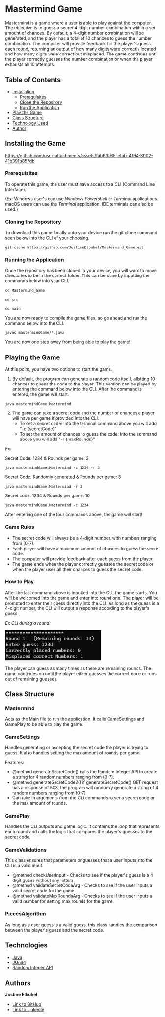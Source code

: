 # Mastermind Game

Mastermind is a game where a user is able to play against the computer. The objective is to guess a secret 4-digit
number combination within a set amount of chances. By default, a 4-digit number combination will be generated, and the 
player has a total of 10 chances to guess the number combination. The computer will provide feedback for the player's 
guess each round, returning an output of how many digits were correctly located and how many digits were correct but
misplaced. The game continues until the player correctly guesses the number combination or when the player exhausts all 
10 attempts.

## Table of Contents
* [Installation](#installing-the-game)
  * [Prerequisites](#prerequisites) 
  * [Clone the Repository](#cloning-the-repository)
  * [Run the Application](#running-the-application)
* [Play the Game](#playing-the-game)
* [Class Structure](#class-structure)
* [Technology Used](#technologies)
* [Author](#authors)


## Installing the Game


https://github.com/user-attachments/assets/fab63a65-efab-4f94-8902-41b391b857db


### Prerequisites

To operate this game, the user must have access to a CLI (Command Line Interface).

(Ex: Windows user's can use *Windows Powershell* or *Terminal* applications. macOS users can use the *Terminal* 
application. IDE terminals can also be used.)


### Cloning the Repository

To download this game locally onto your device run the git clone command seen below into the CLI of your choosing. 

```
git clone https://github.com/JustineElbuhel/Mastermind_Game.git
```

### Running the Application

Once the repository has been cloned to your device, you will want to move directories to be in the correct folder. This 
can be done by inputting the commands below into your CLI.

```
cd Mastermind_Game
```
```
cd src
```
```
cd main
```
You are now ready to compile the game files, so go ahead and run the command below into the CLI.
```
javac mastermindGame/*.java
```
You are now one step away from being able to play the game! 

## Playing the Game
At this point, you have two options to start the game. 

1. By default, the program can generate a random code itself, allotting 10 chances to guess the code to the player. This 
version can be played by entering the command below into the CLI. After the command is entered, the game will start.
```
java mastermindGame.Mastermind
```
2. The game can take a secret code and the number of chances a player will have per game if provided into the CLI. 
   * To set a secret code: Into the terminal command above you will add "-c {secretCode}"
   * To set the amount of chances to guess the code: Into the command above you will add "-r {maxRounds}"

*Ex:*

Secret Code: 1234 & Rounds per game: 3
```
java mastermindGame.Mastermind -c 1234 -r 3 
```
Secret Code: Randomly generated & Rounds per game: 3
```
java mastermindGame.Mastermind -r 3
```
Secret code: 1234 & Rounds per game: 10
```
java mastermindGame.Mastermind -c 1234
```

After entering one of the four commands above, the game will start!

### Game Rules 
* The secret code will always be a 4-digit number, with numbers ranging from (0-7).
* Each player will have a maximum amount of chances to guess the secret code.
* The computer will provide feedback after each guess from the player.
* The game ends when the player correctly guesses the secret code or when the player uses all their chances to guess the secret code.

### How to Play
After the last command above is inputted into the CLI, the game starts. You will be welcomed into the game and enter into
round one. The player will be prompted to enter their guess directly into the CLI. As long as the guess is a 4-digit number,
the CLI will output a response according to the player's guess. 

*Ex CLI during a round:*

![CLI response to user guess](readMeAssets/mastermind_response_img.png)

The player can guess as many times as there are remaining rounds. The game continues on until the player either guesses 
the correct code or runs out of remaining guesses.


## Class Structure

### Mastermind
Acts as the Main file to run the application. It calls GameSettings and GamePlay to be able to play the game.

### GameSettings
Handles generating or accepting the secret code the player is trying to guess. It also handles setting the max amount of rounds per game.

Features:
* @method generateSecretCode() calls the Random Integer API to create a string for 4 random numbers ranging from (0-7). 
* @method generateSecretCode2() if generateSecretCode() GET request has a response of 503, the program will randomly generate a string of 4
random numbers ranging from (0-7)
* Can take in arguments from the CLI commands to set a secret code or the max amount of rounds. 

### GamePlay
Handles the CLI outputs and game logic. It contains the loop that represents each round and calls the logic that compares the player's guesses to the secret code.


### GameValidations
This class ensures that parameters or guesses that a user inputs into the CLI is a valid input. 

* @method checkUserInput - Checks to see if the player's guess is a 4 digit guess without any letters.
* @method validateSecretCodeArg - Checks to see if the user inputs a valid secret code for the game.
* @method validateMaxRoundsArg - Checks to see if the user inputs a valid number for setting max rounds for the game
### PiecesAlgorithm
As long as a user guess is a valid guess, this class handles the comparison between the player's guess and the secret code.


## Technologies

* [Java](https://developer.mozilla.org/en-US/docs/Web/HTML)
* [JUnit4](https://junit.org/junit4/)
* [Random Integer API](https://www.random.org/clients/http/api/)

## Authors
**Justine Elbuhel**
- [Link to GitHub](https://github.com/JustineElbuhel)
- [Link to LinkedIn](https://www.linkedin.com/)
